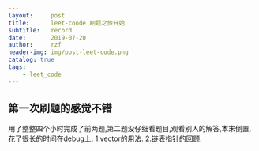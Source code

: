 ```yaml
---
layout:     post
title:      leet-coode 刷题之旅开始
subtitle:   record
date:       2019-07-20
author:     rzf
header-img: img/post-leet-code.png
catalog: true
tags:
    - leet_code
---
```

## 第一次刷题的感觉不错
用了整整四个小时完成了前两题,第二题没仔细看题目,观看别人的解答,本末倒置,花了很长的时间在debug上.
1.vector的用法.
2.链表指针的回顾.
